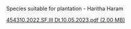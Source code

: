 Species suitable for plantation - Haritha Haram

[454310.2022.SF.III Dt.10.05.2023.pdf (2.00 MB)](../files/630947f4-7a4b-45aa-b11d-7b28fdc8d33a.pdf)